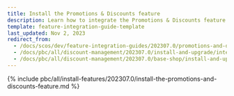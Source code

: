 ```yaml
---
title: Install the Promotions & Discounts feature
description: Learn how to integrate the Promotions & Discounts feature into a Spryker project.
template: feature-integration-guide-template
last_updated: Nov 2, 2023
redirect_from:
  - /docs/scos/dev/feature-integration-guides/202307.0/promotions-and-discounts-feature-integration.html
  - /docs/pbc/all/discount-management/202307.0/install-and-upgrade/integrate-the-promotions-and-discounts-feature.html  
  - /docs/pbc/all/discount-management/202307.0/base-shop/install-and-upgrade/install-the-promotions-and-discounts-feature.html
---
```


{% include pbc/all/install-features/202307.0/install-the-promotions-and-discounts-feature.md %} <!-- To edit, see /_includes/pbc/all/install-features/202307.0/install-the-promotions-and-discounts-feature.md -->
